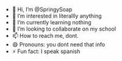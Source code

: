 - 👋 Hi, I’m @SpringySoap
- 👀 I’m interested in literallly anything
- 🌱 I’m currently learning nothing
- 💞️ I’m looking to collaborate on my school
- 📫 How to reach me, dont.
- 😄 Pronouns: you dont need that info
- ⚡ Fun fact: I speak spanish

<!---
SpringySoap/SpringySoap is a ✨ special ✨ repository because its `README.md` (this file) appears on your GitHub profile.
You can click the Preview link to take a look at your changes.
--->
